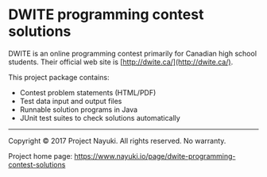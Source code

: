 DWITE programming contest solutions
===================================

DWITE is an online programming contest primarily for Canadian high school students. Their official web site is [http://dwite.ca/](http://dwite.ca/).

This project package contains:

* Contest problem statements (HTML/PDF)
* Test data input and output files
* Runnable solution programs in Java
* JUnit test suites to check solutions automatically

----

Copyright © 2017 Project Nayuki. All rights reserved. No warranty.

Project home page: https://www.nayuki.io/page/dwite-programming-contest-solutions 
